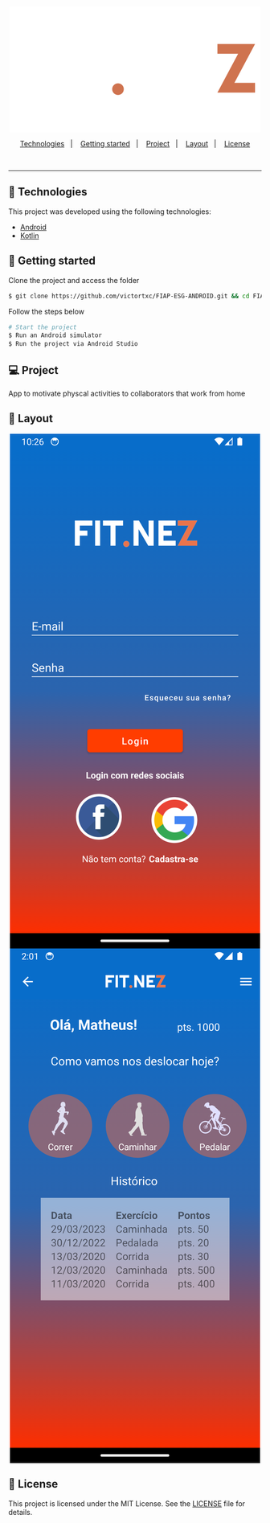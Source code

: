 <div align="center">
    <img align="center" alt="esg" title="ESG" src="app/src/main/res/drawable/logo_retangular.png" />
</div>

<p align="center">
  <a href="#-technologies">Technologies</a>&nbsp;&nbsp;&nbsp;|&nbsp;&nbsp;&nbsp;
  <a href="#-getting-started">Getting started</a>&nbsp;&nbsp;&nbsp;|&nbsp;&nbsp;&nbsp;
  <a href="#-project">Project</a>&nbsp;&nbsp;&nbsp;|&nbsp;&nbsp;&nbsp;
  <a href="#-layout">Layout</a>&nbsp;&nbsp;&nbsp;|&nbsp;&nbsp;&nbsp;
  <a href="#-license">License</a>
</p>

<br>

---

## 🧪 Technologies

This project was developed using the following technologies:

-   [Android](https://www.android.com/intl/pt-BR_br/)
-   [Kotlin](https://kotlinlang.org/)

## 🚀 Getting started

Clone the project and access the folder

```bash
$ git clone https://github.com/victortxc/FIAP-ESG-ANDROID.git && cd FIAP-ESG-ANDROID
```

Follow the steps below

```bash
# Start the project
$ Run an Android simulator
$ Run the project via Android Studio
```

## 💻 Project

App to motivate physcal activities to collaborators that work from home

## 🔖 Layout

<div align="center">
    <img align="center" alt="esg" title="ESG" src="readme/layout.png" />
<img align="center" alt="esg" title="ESG" src="readme/layout2.png" />
</div>

## 📝 License

This project is licensed under the MIT License. See the [LICENSE](LICENSE.md) file for details.
